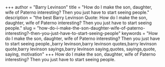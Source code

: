 +++
author = "Barry Levinson"
title = "How do I make the son, daughter, wife of Paterno interesting? Then you just have to start seeing people."
description = "the best Barry Levinson Quote: How do I make the son, daughter, wife of Paterno interesting? Then you just have to start seeing people."
slug = "how-do-i-make-the-son-daughter-wife-of-paterno-interesting?-then-you-just-have-to-start-seeing-people"
keywords = "How do I make the son, daughter, wife of Paterno interesting? Then you just have to start seeing people.,barry levinson,barry levinson quotes,barry levinson quote,barry levinson sayings,barry levinson saying,quotes, sayings,quote, saying, motivation"
+++
How do I make the son, daughter, wife of Paterno interesting? Then you just have to start seeing people.
